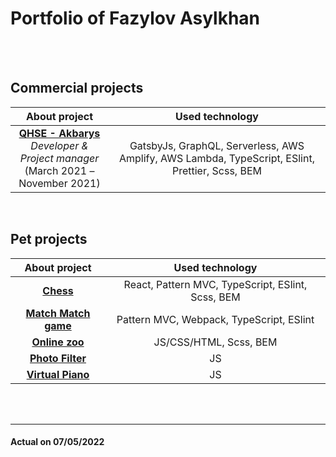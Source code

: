 # **Portfolio of Fazylov Asylkhan**

<br><br>

## **Commercial projects**

| **About project**  | **Used technology** |
|:---:|:---:|
| **[QHSE - Akbarys](https://akbarys.kz/)** <br>*Developer & Project manager*<br>(March 2021 – November 2021) |  GatsbyJs, GraphQL, Serverless, AWS Amplify, AWS Lambda, TypeScript, ESlint, Prettier, Scss, BEM| 

<br>

## **Pet projects**

| **About project**  | **Used technology** |
|:---:|:---:|
| **[Chess](https://fazylovasylkhan-jsfe2021q1.netlify.app/game)** | React, Pattern MVC, TypeScript, ESlint, Scss, BEM  | 
| **[Match Match game](https://rolling-scopes-school.github.io/fazylovasylkhan-JSFE2021Q1/match-match/#about-game)** | Pattern MVC, Webpack, TypeScript, ESlint | 
| **[Online zoo](https://rolling-scopes-school.github.io/fazylovasylkhan-JSFE2021Q1/online-zoo/pages/landing/)** | JS/CSS/HTML, Scss, BEM | 
| **[Photo Filter](https://rolling-scopes-school.github.io/fazylovasylkhan-JSFE2021Q1/photo-filter/)** | JS | 
| **[Virtual Piano](https://rolling-scopes-school.github.io/fazylovasylkhan-JSFE2021Q1/virtual-piano/)** | JS | 

<br><br>


---
#### Actual on 07/05/2022